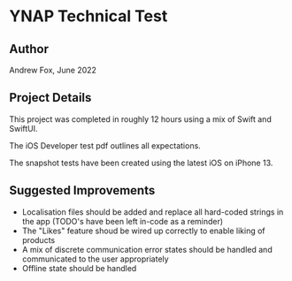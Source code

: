 # YNAP Technical Test

## Author

Andrew Fox, June 2022

## Project Details

This project was completed in roughly 12 hours using a mix of Swift and SwiftUI.

The iOS Developer test pdf outlines all expectations.

The snapshot tests have been created using the latest iOS on iPhone 13.

## Suggested Improvements

- Localisation files should be added and replace all hard-coded strings in the app (TODO's have been left in-code as a reminder)
- The "Likes" feature shoud be wired up correctly to enable liking of products
- A mix of discrete communication error states should be handled and communicated to the user appropriately
- Offline state should be handled
